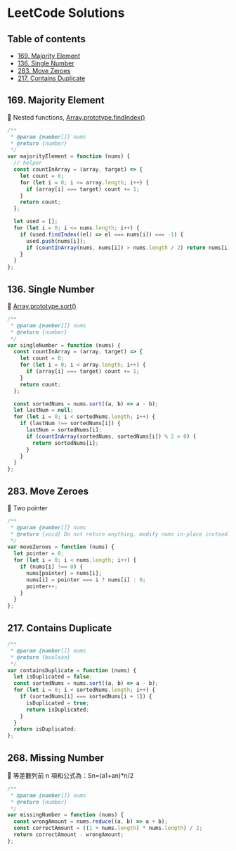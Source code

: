 # LeetCode Solutions

## Table of contents

* [169. Majority Element](#169-majority-element)
* [136. Single Number](#136-single-number)
* [283. Move Zeroes](#283-move-zeroes)
* [217. Contains Duplicate](#217-contains-duplicate)

## 169. Majority Element

:memo: Nested functions, [Array.prototype.findIndex()](https://developer.mozilla.org/zh-TW/docs/Web/JavaScript/Reference/Global_Objects/Array/findIndex)

```javascript
/**
 * @param {number[]} nums
 * @return {number}
 */
var majorityElement = function (nums) {
  // helper
  const countInArray = (array, target) => {
    let count = 0;
    for (let i = 0; i <= array.length; i++) {
      if (array[i] === target) count += 1;
    }
    return count;
  };

  let used = [];
  for (let i = 0; i <= nums.length; i++) {
    if (used.findIndex((el) => el === nums[i]) === -1) {
      used.push(nums[i]);
      if (countInArray(nums, nums[i]) > nums.length / 2) return nums[i];
    }
  }
};
```

## 136. Single Number

:memo: [Array.prototype.sort()](https://developer.mozilla.org/zh-TW/docs/Web/JavaScript/Reference/Global_Objects/Array/sort)

```javascript
/**
 * @param {number[]} nums
 * @return {number}
 */
var singleNumber = function (nums) {
  const countInArray = (array, target) => {
    let count = 0;
    for (let i = 0; i < array.length; i++) {
      if (array[i] === target) count += 1;
    }
    return count;
  };

  const sortedNums = nums.sort((a, b) => a - b);
  let lastNum = null;
  for (let i = 0; i < sortedNums.length; i++) {
    if (lastNum !== sortedNums[i]) {
      lastNum = sortedNums[i];
      if (countInArray(sortedNums, sortedNums[i]) % 2 > 0) {
        return sortedNums[i];
      }
    }
  }
};
```

## 283. Move Zeroes

:memo: Two pointer

```javascript
/**
 * @param {number[]} nums
 * @return {void} Do not return anything, modify nums in-place instead.
 */
var moveZeroes = function (nums) {
  let pointer = 0;
  for (let i = 0; i < nums.length; i++) {
    if (nums[i] !== 0) {
      nums[pointer] = nums[i];
      nums[i] = pointer === i ? nums[i] : 0;
      pointer++;
    }
  }
};
```

## 217. Contains Duplicate

```javascript
/**
 * @param {number[]} nums
 * @return {boolean}
 */
var containsDuplicate = function (nums) {
  let isDuplicated = false;
  const sortedNums = nums.sort((a, b) => a - b);
  for (let i = 0; i < sortedNums.length; i++) {
    if (sortedNums[i] === sortedNums[i + 1]) {
      isDuplicated = true;
      return isDuplicated;
    }
  }
  return isDuplicated;
};
```

## 268. Missing Number

:memo: 等差數列前 n 項和公式為：Sn=(a1+an)*n/2

```javascript
/**
 * @param {number[]} nums
 * @return {number}
 */
var missingNumber = function (nums) {
  const wrongAmount = nums.reduce((a, b) => a + b);
  const correctAmount = ((1 + nums.length) * nums.length) / 2;
  return correctAmount - wrongAmount;
};
```
